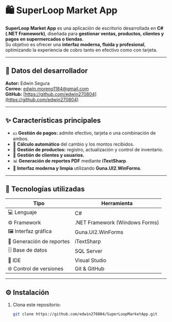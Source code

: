 # 🛍️ SuperLoop Market App

**SuperLoop Market App** es una aplicación de escritorio desarrollada en **C# (.NET Framework)**, diseñada para **gestionar ventas, productos, clientes y pagos en supermercados o tiendas**.  
Su objetivo es ofrecer una **interfaz moderna, fluida y profesional**, optimizando la experiencia de cobro tanto en efectivo como con tarjeta.

---

## 👤 Datos del desarrollador

**Autor:** Edwin Segura  
**Correo:** [edwin.moreno1184@gmail.com](mailto:edwin.moreno1184@gmail.com)  
**GitHub:** [https://github.com/edwin270804](https://github.com/edwin270804)

---

## ✨ Características principales

- 💵 **Gestión de pagos:** admite efectivo, tarjeta o una combinación de ambos.  
- 🧾 **Cálculo automático** del cambio y los montos recibidos.  
- 🛒 **Gestión de productos:** registro, actualización y control de inventario.  
- 👥 **Gestión de clientes y usuarios.**  
- 📊 **Generación de reportes PDF** mediante **iTextSharp**.  
- 🎨 **Interfaz moderna y limpia** utilizando **Guna.UI2.WinForms**.  

---

## 🧰 Tecnologías utilizadas

| Tipo | Herramienta |
|------|--------------|
| 💻 Lenguaje | C# |
| ⚙️ Framework | .NET Framework (Windows Forms) |
| 🖼️ Interfaz gráfica | Guna.UI2.WinForms |
| 🧾 Generación de reportes | iTextSharp |
| 🗄️ Base de datos | SQL Server |
| 🧩 IDE | Visual Studio |
| 🌐 Control de versiones | Git & GitHub |

---

## ⚙️ Instalación

1. Clona este repositorio:
   ```bash
   git clone https://github.com/edwin270804/SuperLoopMarketApp.git
